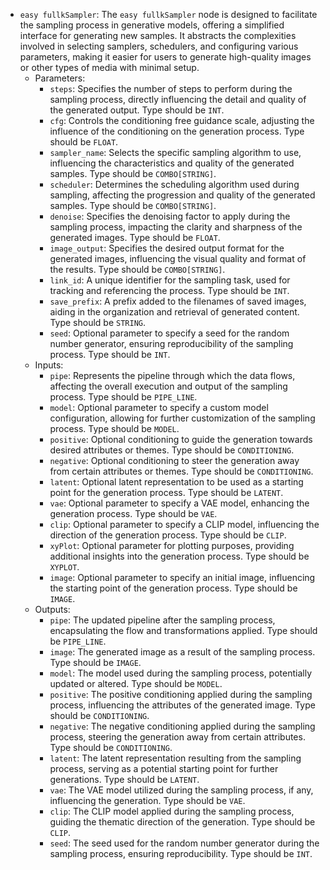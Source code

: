 - `easy fullkSampler`: The `easy fullkSampler` node is designed to facilitate the sampling process in generative models, offering a simplified interface for generating new samples. It abstracts the complexities involved in selecting samplers, schedulers, and configuring various parameters, making it easier for users to generate high-quality images or other types of media with minimal setup.
    - Parameters:
        - `steps`: Specifies the number of steps to perform during the sampling process, directly influencing the detail and quality of the generated output. Type should be `INT`.
        - `cfg`: Controls the conditioning free guidance scale, adjusting the influence of the conditioning on the generation process. Type should be `FLOAT`.
        - `sampler_name`: Selects the specific sampling algorithm to use, influencing the characteristics and quality of the generated samples. Type should be `COMBO[STRING]`.
        - `scheduler`: Determines the scheduling algorithm used during sampling, affecting the progression and quality of the generated samples. Type should be `COMBO[STRING]`.
        - `denoise`: Specifies the denoising factor to apply during the sampling process, impacting the clarity and sharpness of the generated images. Type should be `FLOAT`.
        - `image_output`: Specifies the desired output format for the generated images, influencing the visual quality and format of the results. Type should be `COMBO[STRING]`.
        - `link_id`: A unique identifier for the sampling task, used for tracking and referencing the process. Type should be `INT`.
        - `save_prefix`: A prefix added to the filenames of saved images, aiding in the organization and retrieval of generated content. Type should be `STRING`.
        - `seed`: Optional parameter to specify a seed for the random number generator, ensuring reproducibility of the sampling process. Type should be `INT`.
    - Inputs:
        - `pipe`: Represents the pipeline through which the data flows, affecting the overall execution and output of the sampling process. Type should be `PIPE_LINE`.
        - `model`: Optional parameter to specify a custom model configuration, allowing for further customization of the sampling process. Type should be `MODEL`.
        - `positive`: Optional conditioning to guide the generation towards desired attributes or themes. Type should be `CONDITIONING`.
        - `negative`: Optional conditioning to steer the generation away from certain attributes or themes. Type should be `CONDITIONING`.
        - `latent`: Optional latent representation to be used as a starting point for the generation process. Type should be `LATENT`.
        - `vae`: Optional parameter to specify a VAE model, enhancing the generation process. Type should be `VAE`.
        - `clip`: Optional parameter to specify a CLIP model, influencing the direction of the generation process. Type should be `CLIP`.
        - `xyPlot`: Optional parameter for plotting purposes, providing additional insights into the generation process. Type should be `XYPLOT`.
        - `image`: Optional parameter to specify an initial image, influencing the starting point of the generation process. Type should be `IMAGE`.
    - Outputs:
        - `pipe`: The updated pipeline after the sampling process, encapsulating the flow and transformations applied. Type should be `PIPE_LINE`.
        - `image`: The generated image as a result of the sampling process. Type should be `IMAGE`.
        - `model`: The model used during the sampling process, potentially updated or altered. Type should be `MODEL`.
        - `positive`: The positive conditioning applied during the sampling process, influencing the attributes of the generated image. Type should be `CONDITIONING`.
        - `negative`: The negative conditioning applied during the sampling process, steering the generation away from certain attributes. Type should be `CONDITIONING`.
        - `latent`: The latent representation resulting from the sampling process, serving as a potential starting point for further generations. Type should be `LATENT`.
        - `vae`: The VAE model utilized during the sampling process, if any, influencing the generation. Type should be `VAE`.
        - `clip`: The CLIP model applied during the sampling process, guiding the thematic direction of the generation. Type should be `CLIP`.
        - `seed`: The seed used for the random number generator during the sampling process, ensuring reproducibility. Type should be `INT`.
